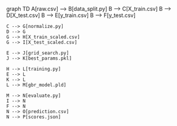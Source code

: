 graph TD
    A[raw.csv] --> B[data_split.py]
    B --> C[X_train.csv]
    B --> D[X_test.csv]
    B --> E[y_train.csv]
    B --> F[y_test.csv]

    C --> G[normalize.py]
    D --> G
    G --> H[X_train_scaled.csv]
    G --> I[X_test_scaled.csv]

    E --> J[grid_search.py]
    J --> K[best_params.pkl]

    H --> L[training.py]
    E --> L
    K --> L
    L --> M[gbr_model.pld]

    M --> N[evaluate.py]
    I --> N
    F --> N
    N --> O[prediction.csv]
    N --> P[scores.json]